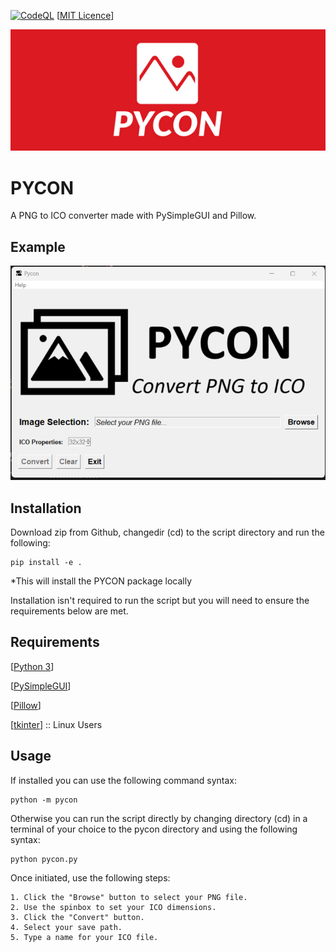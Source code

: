 [![CodeQL](https://github.com/sorzkode/pycon/actions/workflows/codeql.yml/badge.svg)](https://github.com/sorzkode/pycon/actions/workflows/codeql.yml)
[[MIT Licence](https://en.wikipedia.org/wiki/MIT_License)]


![alt text](https://raw.githubusercontent.com/sorzkode/pycon/master/assets/pycgit.png)

# PYCON

A PNG to ICO converter made with PySimpleGUI and Pillow.

## Example

![alt text](https://raw.githubusercontent.com/sorzkode/pycon/master/assets/example.png)

## Installation

Download zip from Github, changedir (cd) to the script directory and run the following:
```
pip install -e .
```
*This will install the PYCON package locally 

Installation isn't required to run the script but you will need to ensure the requirements below are met.

## Requirements

  [[Python 3](https://www.python.org/downloads/)]

  [[PySimpleGUI](https://pypi.org/project/PySimpleGUI/)] 

  [[Pillow](https://pypi.org/project/Pillow/)]

  [[tkinter](https://docs.python.org/3/library/tkinter.html)] :: Linux Users

## Usage

If installed you can use the following command syntax:
```
python -m pycon
```

Otherwise you can run the script directly by changing directory (cd) in a terminal of your choice to the pycon directory and using the following syntax:
```
python pycon.py
```

Once initiated, use the following steps:
```            
1. Click the "Browse" button to select your PNG file.
2. Use the spinbox to set your ICO dimensions.
3. Click the "Convert" button.
4. Select your save path.
5. Type a name for your ICO file.
```
